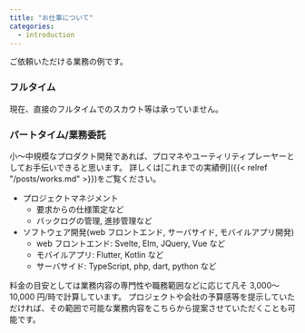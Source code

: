 ```yaml
---
title: "お仕事について"
categories:
  - introduction
---
```


ご依頼いただける業務の例です。

<!--more-->

### フルタイム

現在、直接のフルタイムでのスカウト等は承っていません。

### パートタイム/業務委託

小〜中規模なプロダクト開発であれば、プロマネやユーティリティプレーヤーとしてお手伝いできると思います。
詳しくは[これまでの実績例]({{< relref "/posts/works.md" >}})をご覧ください。

- プロジェクトマネジメント
  - 要求からの仕様策定など
  - バックログの管理, 進捗管理など
- ソフトウェア開発(web フロントエンド, サーバサイド, モバイルアプリ開発)
  - web フロントエンド: Svelte, Elm, JQuery, Vue など
  - モバイルアプリ: Flutter, Kotlin など
  - サーバサイド: TypeScript, php, dart, python など

料金の目安としては業務内容の専門性や職務範囲などに応じて凡そ 3,000〜10,000 円/時で計算しています。
プロジェクトや会社の予算感等を提示していただければ、その範囲で可能な業務内容をこちらから提案させていただくことも可能です。
